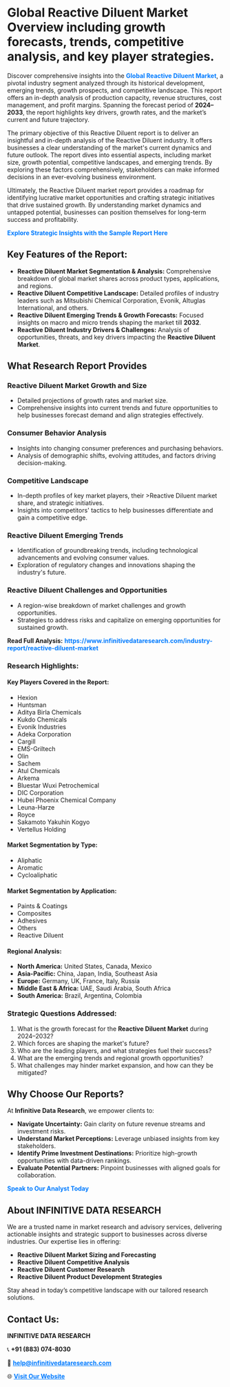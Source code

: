 <h1>Global Reactive Diluent Market Overview including growth forecasts, trends, competitive analysis, and key player strategies.</h1>
<p>
Discover comprehensive insights into the 
<a href="https://www.infinitivedataresearch.com/industry-report/reactive-diluent-market" rel="dofollow" style="color: #007BFF; text-decoration: none;"><strong>Global Reactive Diluent Market</strong></a>, a pivotal industry segment analyzed through its historical development, emerging trends, growth prospects, and competitive landscape. This report offers an in-depth analysis of production capacity, revenue structures, cost management, and profit margins. Spanning the forecast period of <strong>2024–2033</strong>, the report highlights key drivers, growth rates, and the market’s current and future trajectory.
</p>
<p>
The primary objective of this Reactive Diluent report is to deliver an insightful and in-depth analysis of the Reactive Diluent industry. It offers businesses a clear understanding of the market's current dynamics and future outlook. The report dives into essential aspects, including market size, growth potential, competitive landscapes, and emerging trends. By exploring these factors comprehensively, stakeholders can make informed decisions in an ever-evolving business environment.
</p>
<p>
Ultimately, the Reactive Diluent market report provides a roadmap for identifying lucrative market opportunities and crafting strategic initiatives that drive sustained growth. By understanding market dynamics and untapped potential, businesses can position themselves for long-term success and profitability.
</p>
<p>
<a href="https://www.infinitivedataresearch.com/request-sample/reportId=110846" style="color: #007BFF; text-decoration: none;"><strong>Explore Strategic Insights with the Sample Report Here</strong></a>
</p>

<h2>Key Features of the Report:</h2>
<ul>
<li><strong>Reactive Diluent Market Segmentation & Analysis:</strong> Comprehensive breakdown of global market shares across product types, applications, and regions.</li>
<li><strong>Reactive Diluent Competitive Landscape:</strong> Detailed profiles of industry leaders such as Mitsubishi Chemical Corporation, Evonik, Altuglas International, and others.</li>
<li><strong>Reactive Diluent Emerging Trends & Growth Forecasts:</strong> Focused insights on macro and micro trends shaping the market till <strong>2032</strong>.</li>
<li><strong>Reactive Diluent Industry Drivers & Challenges:</strong> Analysis of opportunities, threats, and key drivers impacting the <strong>Reactive Diluent Market</strong>.</li>
</ul>

<h2>What Research Report Provides</h2>
<h3>Reactive Diluent Market Growth and Size</h3>
<ul>
<li>Detailed projections of growth rates and market size.</li>
<li>Comprehensive insights into current trends and future opportunities to help businesses forecast demand and align strategies effectively.</li>
</ul>

<h3>Consumer Behavior Analysis</h3>
<ul>
<li>Insights into changing consumer preferences and purchasing behaviors.</li>
<li>Analysis of demographic shifts, evolving attitudes, and factors driving decision-making.</li>
</ul>

<h3>Competitive Landscape</h3>
<ul>
<li>In-depth profiles of key market players, their >Reactive Diluent market share, and strategic initiatives.</li>
<li>Insights into competitors' tactics to help businesses differentiate and gain a competitive edge.</li>
</ul>

<h3>Reactive Diluent Emerging Trends</h3>
<ul>
<li>Identification of groundbreaking trends, including technological advancements and evolving consumer values.</li>
<li>Exploration of regulatory changes and innovations shaping the industry's future.</li>
</ul>

<h3>Reactive Diluent Challenges and Opportunities</h3>
<ul>
<li>A region-wise breakdown of market challenges and growth opportunities.</li>
<li>Strategies to address risks and capitalize on emerging opportunities for sustained growth.</li>
</ul>
<p><strong>Read Full Analysis:</strong> <a href="https://www.infinitivedataresearch.com/industry-report/reactive-diluent-market" rel="dofollow" style="color: #007BFF; text-decoration: none;"><strong>https://www.infinitivedataresearch.com/industry-report/reactive-diluent-market</strong></a></p>
<h3>Research Highlights:</h3>
<h4>Key Players Covered in the Report:</h4>
<ul><li>Hexion</li><li>Huntsman</li><li>Aditya Birla Chemicals</li><li>Kukdo Chemicals</li><li>Evonik Industries</li><li>Adeka Corporation</li><li>Cargill</li><li>EMS-Griltech</li><li>Olin</li><li>Sachem</li><li>Atul Chemicals</li><li>Arkema</li><li>Bluestar Wuxi Petrochemical</li><li>DIC Corporation</li><li>Hubei Phoenix Chemical Company</li><li>Leuna-Harze</li><li>Royce</li><li>Sakamoto Yakuhin Kogyo</li><li>Vertellus Holding</li></ul>
<h4>Market Segmentation by Type:</h4>
<ul><li>Aliphatic</li><li>Aromatic</li><li>Cycloaliphatic</li></ul>
<h4>Market Segmentation by Application:</h4>
<ul><li>Paints &amp; Coatings</li><li>Composites</li><li>Adhesives</li><li>Others</li><li>Reactive Diluent</li></ul>

<h4>Regional Analysis:</h4>
<ul>
<li><strong>North America:</strong> United States, Canada, Mexico</li>
<li><strong>Asia-Pacific:</strong> China, Japan, India, Southeast Asia</li>
<li><strong>Europe:</strong> Germany, UK, France, Italy, Russia</li>
<li><strong>Middle East & Africa:</strong> UAE, Saudi Arabia, South Africa</li>
<li><strong>South America:</strong> Brazil, Argentina, Colombia</li>
</ul>

<h3>Strategic Questions Addressed:</h3>
<ol>
<li>What is the growth forecast for the <strong>Reactive Diluent Market</strong> during 2024–2032?</li>
<li>Which forces are shaping the market's future?</li>
<li>Who are the leading players, and what strategies fuel their success?</li>
<li>What are the emerging trends and regional growth opportunities?</li>
<li>What challenges may hinder market expansion, and how can they be mitigated?</li>
</ol>

<h2>Why Choose Our Reports?</h2>
<p>At <strong>Infinitive Data Research</strong>, we empower clients to:</p>
<ul>
<li><strong>Navigate Uncertainty:</strong> Gain clarity on future revenue streams and investment risks.</li>
<li><strong>Understand Market Perceptions:</strong> Leverage unbiased insights from key stakeholders.</li>
<li><strong>Identify Prime Investment Destinations:</strong> Prioritize high-growth opportunities with data-driven rankings.</li>
<li><strong>Evaluate Potential Partners:</strong> Pinpoint businesses with aligned goals for collaboration.</li>
</ul>
<p><a href="https://www.infinitivedataresearch.com/industry-report/reactive-diluent-market" rel="dofollow" style="color: #007BFF; text-decoration: none;"><strong>Speak to Our Analyst Today</strong></a></p>

<h2>About INFINITIVE DATA RESEARCH</h2>
<p>We are a trusted name in market research and advisory services, delivering actionable insights and strategic support to businesses across diverse industries. Our expertise lies in offering:</p>
<ul>
<li><strong>Reactive Diluent Market Sizing and Forecasting</strong></li>
<li><strong>Reactive Diluent Competitive Analysis</strong></li>
<li><strong>Reactive Diluent Customer Research</strong></li>
<li><strong>Reactive Diluent Product Development Strategies</strong></li>
</ul>
<p>Stay ahead in today’s competitive landscape with our tailored research solutions.</p>

<h2>Contact Us:</h2>
<p><strong>INFINITIVE DATA RESEARCH</strong></p>
<p>📞 <strong>+91 (883) 074-8030</strong></p>
<p>📧 <strong><a href="mailto:help@infinitivedataresearch.com" style="color: #007BFF;">help@infinitivedataresearch.com</a></strong></p>
<p>🌐 <strong><a href="https://www.infinitivedataresearch.com" rel="dofollow" style="color: #007BFF;">Visit Our Website</a></strong></p>